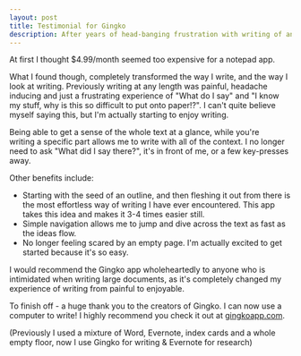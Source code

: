 ```yaml
---
layout: post
title: Testimonial for Gingko
description: After years of head-banging frustration with writing of any length, I've found a way to enjoy writing. 
---
```


[//]: # "What was the obstacle that would have prevented you from buying?"

At first I thought $4.99/month seemed too expensive for a notepad app.

[//]: # "What did you find as a result of buying this product/service"

What I found though, completely transformed the way I write, and the way I look at writing. Previously writing at any length was painful, headache inducing and just a frustrating experience of "What do I say" and "I know my stuff, why is this so difficult to put onto paper!?". I can't quite believe myself saying this, but I'm actually starting to enjoy writing.

[//]: # "What specific feature did you like most about this product/service"

Being able to get a sense of the whole text at a glance, while you're writing a specific part allows me to write with all of the context. I no longer need to ask "What did I say there?", it's in front of me, or a few key-presses away.

[//]: # "What would be three other benefits about this product/service?"

Other benefits include:
 - Starting with the seed of an outline, and then fleshing it out from there is the most effortless way of writing I have ever encountered. This app takes this idea and makes it 3-4 times easier still.
 - Simple navigation allows me to jump and dive across the text as fast as the ideas flow.
 - No longer feeling scared by an empty page. I'm actually excited to get started because it's so easy.


[//]: # "Would you recommend this product/service? If so, why?"

I would recommend the Gingko app wholeheartedly to anyone who is intimidated when writing large documents, as it's completely changed my experience of writing from painful to enjoyable.



[//]: # "Is there anything you would like to add?"

To finish off - a huge thank you to the creators of Gingko. I can now use a computer to write! I highly recommend you check it out at [gingkoapp.com](https://gingkoapp.com/?ref=346849eb).

(Previously I used a mixture of Word, Evernote, index cards and a whole empty floor, now I use Gingko for writing & Evernote for research)